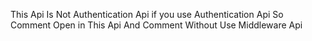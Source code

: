 This Api Is Not Authentication Api
if you use Authentication Api So Comment Open in This Api And Comment Without Use Middleware Api
